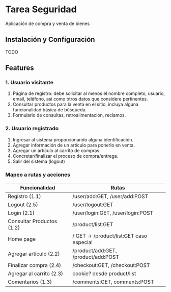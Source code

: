 # Tarea Seguridad

Aplicación de compra y venta de bienes

## Instalación y Configuración 

TODO

## Features

### 1. Usuario visitante

1. Página de registro: debe solicitar al menos el nombre completo, usuario, email, teléfono, así
  como otros datos que considere pertinentes.
2. Consultar productos para la venta en el sitio, incluya alguna funcionalidad básica de búsqueda.
3. Formulario de consultas, retroalimentación, reclamos.

### 2. Usuario registrado

1. Ingresar al sistema proporcionando alguna identificación.
2. Agregar información de un artículo para ponerlo en venta.
3. Agregar un artículo al carrito de compras.
4. Concretar/finalizar el proceso de compra/entrega.
5. Salir del sistema (logout)

### Mapeo a rutas y acciones

Funcionalidad             | Rutas
--------------------------|---------------------------
Registro (1.1)            | /user/add:GET, /user/add:POST
Logout (2.5)              | /user/logout:GET
Login (2.1)               | /user/login:GET, /user/login:POST
Consultar Productos (1.2) | /product/list:GET
Home page                 | /:GET -> /product/list:GET caso especial
Agregar artículo (2.2)    | /product/add:GET, /product/add:POST
Finalizar compra (2.4)    | /checkout:GET, /checkout:POST
Agregar al carrito (2.3)  | cookie? desde product/list
Comentarios (1.3)         | /comments:GET, comments:POST

